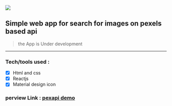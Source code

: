 <p align="center" width="100%">

![](https://pexapi.netlify.app/static/media/logo.25e2d41a10b898e10620.svg)

</p>

## Simple web app for search for images on pexels based api

> the App is Under development

---

### Tech/tools used :

- [x] Html and css
- [x] Reactjs
- [x] Material design icon

### perview Link : [ pexapi demo ](https://pexapi.netlify.app/)
